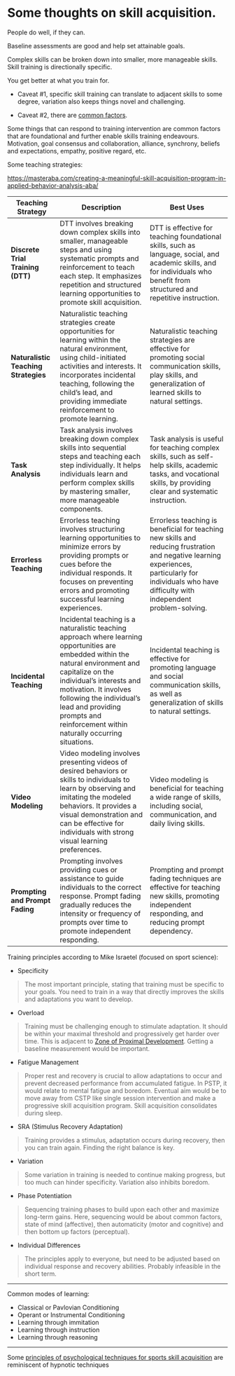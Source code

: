 # Some thoughts on skill acquisition.

People do well, if they can. 

Baseline assessments are good and help set attainable goals. 

Complex skills can be broken down into smaller, more manageable skills. Skill training is directionally specific.

You get better at what you train for. 

* Caveat #1, specific skill training can translate to adjacent skills to some degree, variation also keeps things novel and challenging. 

* Caveat #2, there are [common factors](https://github.com/Wordweaver-EH/PSTP/blob/main/commonfactors.md).

Some things that can respond to training intervention are common factors that are foundational and further enable skills training endeavours. Motivation, goal consensus and collaboration, alliance, synchrony, beliefs and expectations, empathy, positive regard, etc.

Some teaching strategies: 

https://masteraba.com/creating-a-meaningful-skill-acquisition-program-in-applied-behavior-analysis-aba/

| **Teaching Strategy**               | **Description**                                                                                                                                                                      | **Best Uses**                                                                                                                                                                                                                         |
|-------------------------------------|--------------------------------------------------------------------------------------------------------------------------------------------------------------------------------------|---------------------------------------------------------------------------------------------------------------------------------------------------------------------------------------------------------------------------------------|
| **Discrete Trial Training (DTT)**   | DTT involves breaking down complex skills into smaller, manageable steps and using systematic prompts and reinforcement to teach each step. It emphasizes repetition and structured learning opportunities to promote skill acquisition. | DTT is effective for teaching foundational skills, such as language, social, and academic skills, and for individuals who benefit from structured and repetitive instruction.                                                          |
| **Naturalistic Teaching Strategies**| Naturalistic teaching strategies create opportunities for learning within the natural environment, using child-initiated activities and interests. It incorporates incidental teaching, following the child’s lead, and providing immediate reinforcement to promote learning. | Naturalistic teaching strategies are effective for promoting social communication skills, play skills, and generalization of learned skills to natural settings.                                                                         |
| **Task Analysis**                   | Task analysis involves breaking down complex skills into sequential steps and teaching each step individually. It helps individuals learn and perform complex skills by mastering smaller, more manageable components. | Task analysis is useful for teaching complex skills, such as self-help skills, academic tasks, and vocational skills, by providing clear and systematic instruction.                                                                    |
| **Errorless Teaching**              | Errorless teaching involves structuring learning opportunities to minimize errors by providing prompts or cues before the individual responds. It focuses on preventing errors and promoting successful learning experiences. | Errorless teaching is beneficial for teaching new skills and reducing frustration and negative learning experiences, particularly for individuals who have difficulty with independent problem-solving.                                  |
| **Incidental Teaching**             | Incidental teaching is a naturalistic teaching approach where learning opportunities are embedded within the natural environment and capitalize on the individual’s interests and motivation. It involves following the individual’s lead and providing prompts and reinforcement within naturally occurring situations. | Incidental teaching is effective for promoting language and social communication skills, as well as generalization of skills to natural settings.                                                                                      |
| **Video Modeling**                  | Video modeling involves presenting videos of desired behaviors or skills to individuals to learn by observing and imitating the modeled behaviors. It provides a visual demonstration and can be effective for individuals with strong visual learning preferences. | Video modeling is beneficial for teaching a wide range of skills, including social, communication, and daily living skills.                                                                                                             |
| **Prompting and Prompt Fading**     | Prompting involves providing cues or assistance to guide individuals to the correct response. Prompt fading gradually reduces the intensity or frequency of prompts over time to promote independent responding. | Prompting and prompt fading techniques are effective for teaching new skills, promoting independent responding, and reducing prompt dependency.                                                                                         |

Training principles according to Mike Israetel (focused on sport science):

* Specificity
  
> The most important principle, stating that training must be specific to your goals. You need to train in a way that directly improves the skills and adaptations you want to develop.

* Overload
  
> Training must be challenging enough to stimulate adaptation. It should be within your maximal threshold and progressively get harder over time. This is adjacent to [Zone of Proximal Development](https://en.wikipedia.org/wiki/Zone_of_proximal_development). Getting a baseline measurement would be important.

* Fatigue Management
  
> Proper rest and recovery is crucial to allow adaptations to occur and prevent decreased performance from accumulated fatigue. In PSTP, it would relate to mental fatigue and boredom. Eventual aim would be to move away from CSTP like single session intervention and make a progressive skill acquisition program. Skill acquisition consolidates during sleep.

* SRA (Stimulus Recovery Adaptation)
  
> Training provides a stimulus, adaptation occurs during recovery, then you can train again. Finding the right balance is key.

* Variation
  
> Some variation in training is needed to continue making progress, but too much can hinder specificity. Variation also inhibits boredom.

* Phase Potentiation
  
> Sequencing training phases to build upon each other and maximize long-term gains. Here, sequencing would be about common factors, state of mind (affective), then automaticity (motor and cognitive) and then bottom up factors (perceptual).

* Individual Differences
  
> The principles apply to everyone, but need to be adjusted based on individual response and recovery abilities. Probably infeasible in the short term.

----------

Common modes of learning:

* Classical or Pavlovian Conditioning
* Operant or Instrumental Conditioning
* Learning through immitation
* Learning through instruction
* Learning through reasoning

-----

Some [principles of psychological techniques for sports skill acquisition](https://github.com/Wordweaver-EH/PSTP/blob/main/sportskillpsychology.md) are reminiscent of hypnotic techniques

